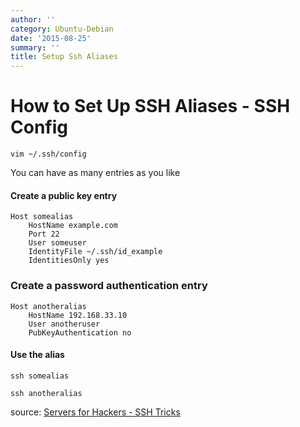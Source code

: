 ```yaml
---
author: ''
category: Ubuntu-Debian
date: '2015-08-25'
summary: ''
title: Setup Ssh Aliases
---
```

# How to Set Up SSH Aliases - SSH Config

`vim ~/.ssh/config`

You can have as many entries as you like

#### Create a public key entry

```
Host somealias
	HostName example.com
	Port 22
	User someuser
	IdentityFile ~/.ssh/id_example
	IdentitiesOnly yes
```

### Create a password authentication entry

```
Host anotheralias
	HostName 192.168.33.10
	User anotheruser
	PubKeyAuthentication no
```

#### Use the alias

```
ssh somealias

ssh anotheralias
```

source: [Servers for Hackers - SSH Tricks](https://serversforhackers.com/ssh-tricks)
